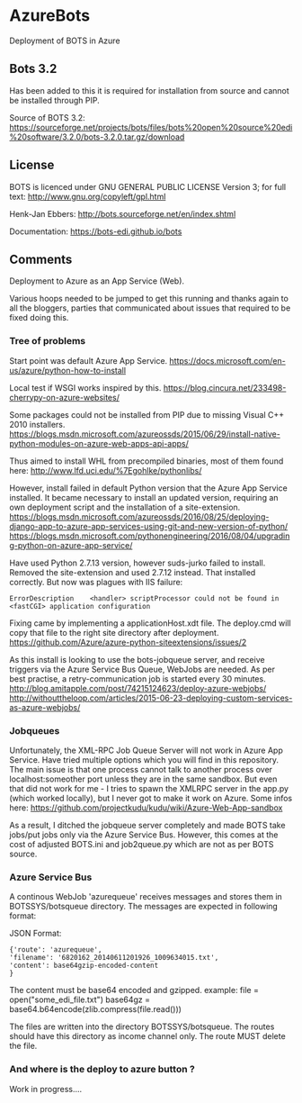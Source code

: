 # AzureBots
Deployment of BOTS in Azure

## Bots 3.2 
Has been added to this it is required for installation from source and cannot be installed through PIP.

Source of BOTS 3.2: 
https://sourceforge.net/projects/bots/files/bots%20open%20source%20edi%20software/3.2.0/bots-3.2.0.tar.gz/download


## License
BOTS is licenced under GNU GENERAL PUBLIC LICENSE Version 3; for full text: http://www.gnu.org/copyleft/gpl.html

Henk-Jan Ebbers: http://bots.sourceforge.net/en/index.shtml

Documentation: https://bots-edi.github.io/bots


## Comments

Deployment to Azure as an App Service (Web). 

Various hoops needed to be jumped to get this running and thanks again to all the bloggers, parties that communicated 
about issues that required to be fixed doing this. 


### Tree of problems
Start point was default Azure App Service. 
https://docs.microsoft.com/en-us/azure/python-how-to-install

Local test if WSGI works inspired by this. 
https://blog.cincura.net/233498-cherrypy-on-azure-websites/

Some packages could not be installed from PIP due to missing Visual C++ 2010 installers. 
https://blogs.msdn.microsoft.com/azureossds/2015/06/29/install-native-python-modules-on-azure-web-apps-api-apps/

Thus aimed to install WHL from precompiled binaries, most of them found here: 
http://www.lfd.uci.edu/%7Egohlke/pythonlibs/

However, install failed in default Python version that the Azure App Service installed. It became necessary to install 
an updated version, requiring an own deployment script and the installation of a site-extension.  
https://blogs.msdn.microsoft.com/azureossds/2016/08/25/deploying-django-app-to-azure-app-services-using-git-and-new-version-of-python/
https://blogs.msdn.microsoft.com/pythonengineering/2016/08/04/upgrading-python-on-azure-app-service/

Have used Python 2.7.13 version, however suds-jurko failed to install. Removed the site-extension and used 2.7.12 instead. 
That installed correctly. But now was plagues with IIS failure: 

    ErrorDescription	<handler> scriptProcessor could not be found in <fastCGI> application configuration
    
Fixing came by implementing a applicationHost.xdt file. The deploy.cmd will copy that file to the right site directory after deployment. 
https://github.com/Azure/azure-python-siteextensions/issues/2

As this install is looking to use the bots-jobqueue server, and receive triggers via the Azure Service Bus Queue, 
WebJobs are needed. As per best practise, a retry-communication job is started every 30 minutes.
http://blog.amitapple.com/post/74215124623/deploy-azure-webjobs/
http://withouttheloop.com/articles/2015-06-23-deploying-custom-services-as-azure-webjobs/

### Jobqueues 
Unfortunately, the XML-RPC Job Queue Server will not work in Azure App Service. Have tried multiple options which you will find in this repository.
The main issue is that one process cannot talk to another process over localhost:someother port unless they are 
in the same sandbox. But even that did not work for me - I tries to spawn the XMLRPC server in the app.py (which worked locally), 
but I never got to make it work on Azure. Some infos here:
https://github.com/projectkudu/kudu/wiki/Azure-Web-App-sandbox

As a result, I ditched the jobqueue server completely and made BOTS take jobs/put jobs only via the Azure Service Bus. 
However, this comes at the cost of adjusted BOTS.ini and job2queue.py which are not as per BOTS source. 

### Azure Service Bus 
A continous WebJob 'azurequeue' receives messages and stores them in BOTSSYS/botsqueue directory.
The messages are expected in following format:

JSON Format:

    {'route': 'azurequeue',
    'filename': '6820162_20140611201926_1009634015.txt',
    'content': base64gzip-encoded-content
    }

The content must be base64 encoded and gzipped.
example:
file = open("some_edi_file.txt")
base64gz = base64.b64encode(zlib.compress(file.read()))

The files are written into the directory BOTSSYS/botsqueue.
The routes should have this directory as income channel only.
The route MUST delete the file.


### And where is the deploy to azure button ? 
Work in progress.... 
